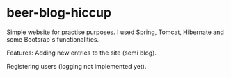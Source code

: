 # beer-blog-hiccup

Simple website for practise purposes. I used Spring, Tomcat, Hibernate and some Bootsrap`s functionalities.  

Features:
Adding new entries to the site (semi blog).

Registering users (logging not implemented yet).

